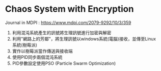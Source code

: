 # Chaos System with Encryption
Journal in MDPI : https://www.mdpi.com/2079-9292/10/3/359

1. 利用混沌系統產生的訊號將生理訊號進行加密與解密
2. 利用"網路上的芳鄰"，將生理訊號以windows系統(電腦)接收，並傳至Linux系統(樹莓派)
2. 實作以樹莓派當作傳送與接收端
3. 使用PID同步兩個混沌系統
4. PID參數設定使用PSO (Particle Swarm Optimization)
